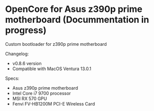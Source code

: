 # OpenCore for Asus z390p prime motherboard (Docummentation in progress)

Custom bootloader for z390p prime motherboard 

Changelog:
- v0.8.6 version
- Compatible with MacOS Ventura 13.0.1

Specs:
- Asus z390p prime motherboard
- Intel Core i7 9700 processor
- MSI RX 570 GPU 
- Fenvi FV-HB1200M PCI-E Wireless Card
